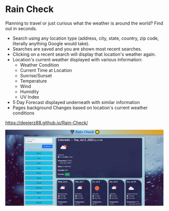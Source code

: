 # Rain Check #

Planning to travel or just curious what the weather is around the world? Find out in seconds. 

- Search using any location type (address, city, state, country, zip code, literally anything Google would take).
- Searches are saved and you are shown most recent searches.
- Clicking on a recent search will display that location's weather again.
- Location's current weather displayed with various information:
  - Weather Condition
  - Current Time at Location
  - Sunrise/Sunset
  - Temperature
  - Wind
  - Humidity
  - UV Index
- 5 Day Forecast displayed underneath with similar information
- Pages background Changes based on location's current weather conditions

https://deejerz88.github.io/Rain-Check/

<img src='./assets/images/Rain-Check.png'>